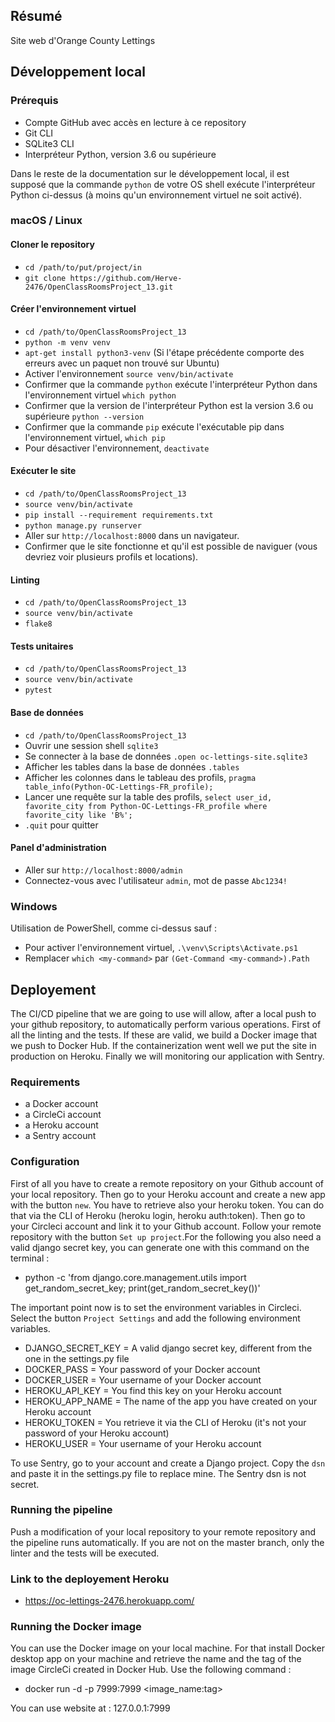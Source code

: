 ## Résumé

Site web d'Orange County Lettings

## Développement local

### Prérequis

- Compte GitHub avec accès en lecture à ce repository
- Git CLI
- SQLite3 CLI
- Interpréteur Python, version 3.6 ou supérieure

Dans le reste de la documentation sur le développement local, il est supposé que la commande `python` de votre OS shell exécute l'interpréteur Python ci-dessus (à moins qu'un environnement virtuel ne soit activé).

### macOS / Linux

#### Cloner le repository

- `cd /path/to/put/project/in`
- `git clone https://github.com/Herve-2476/OpenClassRoomsProject_13.git`

#### Créer l'environnement virtuel

- `cd /path/to/OpenClassRoomsProject_13`
- `python -m venv venv`
- `apt-get install python3-venv` (Si l'étape précédente comporte des erreurs avec un paquet non trouvé sur Ubuntu)
- Activer l'environnement `source venv/bin/activate`
- Confirmer que la commande `python` exécute l'interpréteur Python dans l'environnement virtuel
`which python`
- Confirmer que la version de l'interpréteur Python est la version 3.6 ou supérieure `python --version`
- Confirmer que la commande `pip` exécute l'exécutable pip dans l'environnement virtuel, `which pip`
- Pour désactiver l'environnement, `deactivate`

#### Exécuter le site

- `cd /path/to/OpenClassRoomsProject_13`
- `source venv/bin/activate`
- `pip install --requirement requirements.txt`
- `python manage.py runserver`
- Aller sur `http://localhost:8000` dans un navigateur.
- Confirmer que le site fonctionne et qu'il est possible de naviguer (vous devriez voir plusieurs profils et locations).

#### Linting

- `cd /path/to/OpenClassRoomsProject_13`
- `source venv/bin/activate`
- `flake8`

#### Tests unitaires

- `cd /path/to/OpenClassRoomsProject_13`
- `source venv/bin/activate`
- `pytest`

#### Base de données

- `cd /path/to/OpenClassRoomsProject_13`
- Ouvrir une session shell `sqlite3`
- Se connecter à la base de données `.open oc-lettings-site.sqlite3`
- Afficher les tables dans la base de données `.tables`
- Afficher les colonnes dans le tableau des profils, `pragma table_info(Python-OC-Lettings-FR_profile);`
- Lancer une requête sur la table des profils, `select user_id, favorite_city from
  Python-OC-Lettings-FR_profile where favorite_city like 'B%';`
- `.quit` pour quitter

#### Panel d'administration

- Aller sur `http://localhost:8000/admin`
- Connectez-vous avec l'utilisateur `admin`, mot de passe `Abc1234!`

### Windows

Utilisation de PowerShell, comme ci-dessus sauf :

- Pour activer l'environnement virtuel, `.\venv\Scripts\Activate.ps1` 
- Remplacer `which <my-command>` par `(Get-Command <my-command>).Path`

## Deployement

The CI/CD pipeline that we are going to use will allow, after a local push to your github repository, to automatically perform various operations. First of all the linting and the tests. If these are valid, we build a Docker image that we push to Docker Hub. If the containerization went well we put the site in production on Heroku. Finally we will monitoring our application with Sentry.

### Requirements

- a Docker account
- a CircleCi account
- a Heroku account
- a Sentry account

### Configuration

First of all you have to create a remote repository on your Github account of your local repository. Then go to your Heroku account and create a new app with the button `new`. You have to retrieve also your heroku token. You can do that via the CLI of Heroku (heroku login, heroku auth:token). Then go to your Circleci account and link it to your Github account. Follow your remote repository with the button `Set up project`.For the following you also need a valid django secret key, you can generate one with this command on the terminal :
- python -c 'from django.core.management.utils import get_random_secret_key; print(get_random_secret_key())'

The important point now is to set the environment variables in Circleci. Select the button `Project Settings` and add the following environment variables.


- DJANGO_SECRET_KEY = A valid django secret key, different from the one in the settings.py file
- DOCKER_PASS = Your password of your Docker account
- DOCKER_USER = Your username of your Docker account
- HEROKU_API_KEY = You find this key on your Heroku account
- HEROKU_APP_NAME = The name of the app you have created on your Heroku account
- HEROKU_TOKEN = You retrieve it via the CLI of Heroku (it's not your password of your Heroku account)
- HEROKU_USER = Your username of your Heroku account

To use Sentry, go to your account and create a Django project. Copy the `dsn` and paste it in the settings.py file to replace mine. The Sentry dsn is not secret.

### Running the pipeline
Push a modification of your local repository to your remote repository and the pipeline runs automatically. If you are not on the master branch, only the linter and the tests will be executed.

### Link to the deployement Heroku
 - https://oc-lettings-2476.herokuapp.com/

### Running the Docker image
You can use the Docker image on your local machine. For that install Docker desktop app on your machine and retrieve the name and the tag of the image CircleCi created in Docker Hub. Use the following command :

- docker run -d -p 7999:7999 <image_name:tag>

You can use website at : 127.0.0.1:7999
